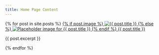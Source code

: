 ```yaml
---
title: Home Page Content 
---
```

<div>
{% for post in site.posts %}  
        <a href="{{ site.baseurl }}{{ post.url }}" class="block">
                <!-- Post Image -->
                {% if post.image %}
                <img src="{{ post.image | relative_url }}" alt="{{ post.title }}" class="w-full h-48 object-cover">
                {% else %}
                <!-- Placeholder image if no image is defined in the post's front matter -->
                <img src="{{ /asset/images/placeholder.jpg | absolute_url }}" alt="Placeholder image for {{ post.title }}">
                {% endif %}
            </a>
        <a href="{{ site.baseurl }}{{ post.url }}">{{ post.title }}</a>
        <p>
            {{ post.excerpt }}
        </p>
{% endfor %}  
</div>